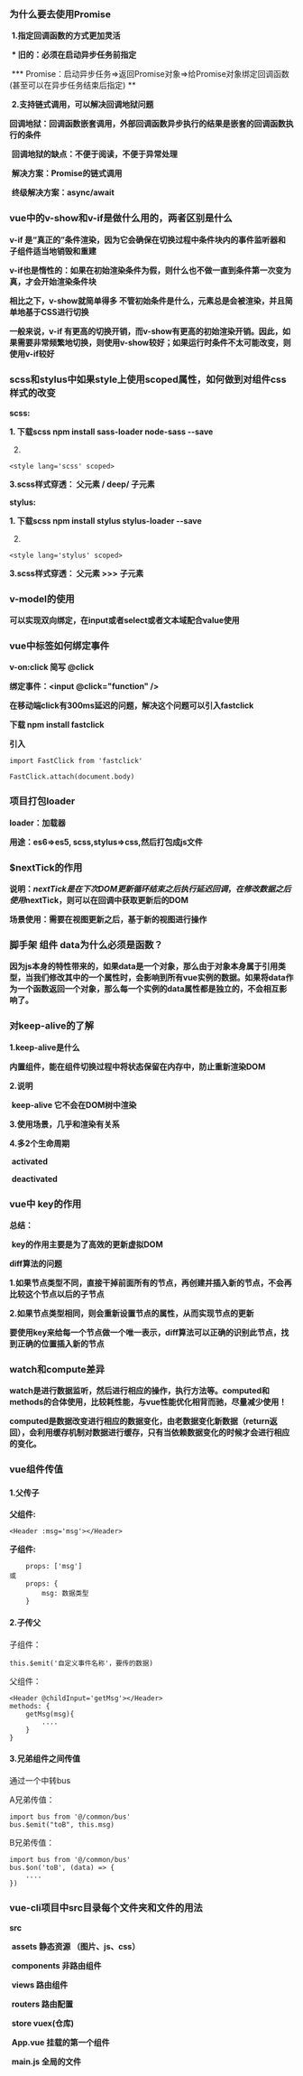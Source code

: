### 为什么要去使用Promise

​    **1.指定回调函数的方式更加灵活**

​        **\* 旧的：必须在启动异步任务前指定**

​        **\* Promise：启动异步任务=>返回Promise对象=>给Promise对象绑定回调函数(甚至可以在异步任务结束后指定) **



​    **2.支持链式调用，可以解决回调地狱问题**

​        **回调地狱：回调函数嵌套调用，外部回调函数异步执行的结果是嵌套的回调函数执行的条件**

​        **回调地狱的缺点：不便于阅读，不便于异常处理**

​        **解决方案：Promise的链式调用**

​        **终级解决方案：async/await**



### vue中的v-show和v-if是做什么用的，两者区别是什么  ###

**v-if 是“真正的”条件渲染，因为它会确保在切换过程中条件块内的事件监听器和子组件适当地销毁和重建**

**v-if也是惰性的：如果在初始渲染条件为假，则什么也不做一直到条件第一次变为真，才会开始渲染条件块**

**相比之下，v-show就简单得多 不管初始条件是什么，元素总是会被渲染，并且简单地基于CSS进行切换**

**一般来说，v-if 有更高的切换开销，而v-show有更高的初始渲染开销。因此，如果需要非常频繁地切换，则使用v-show较好；如果运行时条件不太可能改变，则使用v-if较好**

### scss和stylus中如果style上使用scoped属性，如何做到对组件css样式的改变

**scss:**

**1. 下载scss npm install sass-loader node-sass --save**

2.

```vue
<style lang='scss' scoped>
```

**3.scss样式穿透： 父元素   / deep/   子元素**



**stylus:**

**1. 下载scss npm install stylus stylus-loader --save**

2.

```vue
<style lang='stylus' scoped>
```

**3.scss样式穿透： 父元素  >>>  子元素**



### v-model的使用

**可以实现双向绑定，在input或者select或者文本域配合value使用**



### vue中标签如何绑定事件

**v-on:click 简写 @click**

**绑定事件：<input @click="function" />**

**在移动端click有300ms延迟的问题，解决这个问题可以引入fastclick**

**下载 npm install fastclick**

**引入** 

```vue
import FastClick from 'fastclick'

FastClick.attach(document.body)
```



### 项目打包loader

**loader：加载器**

**用途：es6=>es5, scss,stylus=>css,然后打包成js文件**



### $nextTick的作用

**说明：$nextTick 是在下次DOM更新循环结束之后执行延迟回调，在修改数据之后使用$nextTick，则可以在回调中获取更新后的DOM**

**场景使用：需要在视图更新之后，基于新的视图进行操作**



### 脚手架 组件 data为什么必须是函数？

**因为js本身的特性带来的，如果data是一个对象，那么由于对象本身属于引用类型，当我们修改其中的一个属性时，会影响到所有vue实例的数据。如果将data作为一个函数返回一个对象，那么每一个实例的data属性都是独立的，不会相互影响了。**



### 对keep-alive的了解

**1.keep-alive是什么**

​		**内置组件，能在组件切换过程中将状态保留在内存中，防止重新渲染DOM**

**2.说明**

​		**keep-alive 它不会在DOM树中渲染**

**3.使用场景，几乎和渲染有关系**

**4.多2个生命周期**

​		**activated**

​		**deactivated**



### vue中 key的作用

**总结：**

​		**key的作用主要是为了高效的更新虚拟DOM**

**diff算法的问题**

**1.如果节点类型不同，直接干掉前面所有的节点，再创建并插入新的节点，不会再比较这个节点以后的子节点**

**2.如果节点类型相同，则会重新设置节点的属性，从而实现节点的更新**

**要使用key来给每一个节点做一个唯一表示，diff算法可以正确的识别此节点，找到正确的位置插入新的节点**



### watch和compute差异

**watch是进行数据监听，然后进行相应的操作，执行方法等。computed和methods的合体使用，比较耗性能，与vue性能优化相背而驰，尽量减少使用！**

**computed是数据改变进行相应的数据变化，由老数据变化新数据（return返回），会利用缓存机制对数据进行缓存，只有当依赖数据变化的时候才会进行相应的变化。**





### vue组件传值

#### 1.父传子

**父组件:**

```vue
<Header :msg='msg'></Header>
```

**子组件:**

```vue
	props: ['msg']
或
	props: {
		msg: 数据类型
	}
```

#### 2.子传父

子组件：

```vue
this.$emit('自定义事件名称'，要传的数据)
```

父组件：

```vue
<Header @childInput='getMsg'></Header>
methods: {
	getMsg(msg){
		....
	}
}
```

#### 3.兄弟组件之间传值

通过一个中转bus

A兄弟传值：

```vue
import bus from '@/common/bus'
bus.$emit("toB", this.msg)
```

B兄弟传值：

```vue
import bus from '@/common/bus'
bus.$on('toB', (data) => {
	....
})
```



### vue-cli项目中src目录每个文件夹和文件的用法

**src** 

​	**assets                                静态资源 （图片、js、css）**

​	**components					非路由组件**

​	**views								 路由组件**

​	**routers							 路由配置**

​	**store								 vuex(仓库)**

​	**App.vue						   挂载的第一个组件**

​	**main.js							 全局的文件**





